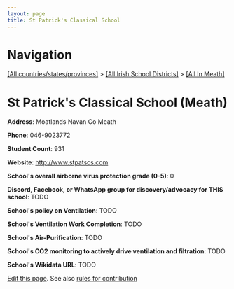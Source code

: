 ```yaml
---
layout: page
title: St Patrick's Classical School
---
```

# Navigation

[[All countries/states/provinces]](../../..) > [[All Irish School Districts]](../..) > [[All In Meath]](..)

# St Patrick's Classical School (Meath)

**Address**: Moatlands Navan Co Meath

**Phone**: 046-9023772

**Student Count**: 931

**Website**: <http://www.stpatscs.com>

**School's overall airborne virus protection grade (0-5)**: 0

**Discord, Facebook, or WhatsApp group for discovery/advocacy for THIS school**: TODO

**School's policy on Ventilation**: TODO

**School's Ventilation Work Completion**: TODO

**School's Air-Purification**: TODO

**School's CO2 monitoring to actively drive ventilation and filtration**: TODO

**School's Wikidata URL**: TODO


[Edit this page](https://github.com/ventilate-schools/Ireland/edit/main/./Meath/St_Patrick's_Classical_School.md). See also [rules for contribution](../../../contribution-rules/)